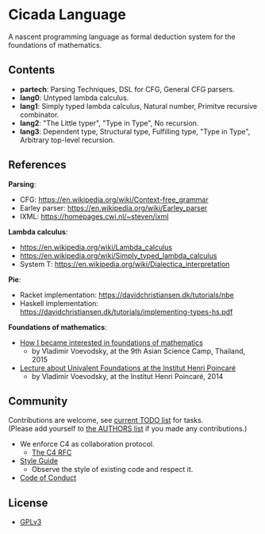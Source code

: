 # Cicada Language

A nascent programming language as formal deduction system for the foundations of mathematics.

## Contents

- **partech**: Parsing Techniques, DSL for CFG, General CFG parsers.
- **lang0**: Untyped lambda calculus.
- **lang1**: Simply typed lambda calculus, Natural number, Primitve recursive combinator.
- **lang2**: "The Little typer", "Type in Type", No recursion.
- **lang3**: Dependent type, Structural type, Fulfilling type, "Type in Type", Arbitrary top-level recursion.

## References

**Parsing**:
- CFG: https://en.wikipedia.org/wiki/Context-free_grammar
- Earley parser: https://en.wikipedia.org/wiki/Earley_parser
- IXML: https://homepages.cwi.nl/~steven/ixml

**Lambda calculus**:
- https://en.wikipedia.org/wiki/Lambda_calculus
- https://en.wikipedia.org/wiki/Simply_typed_lambda_calculus
- System T: https://en.wikipedia.org/wiki/Dialectica_interpretation

**Pie**:
- Racket implementation: https://davidchristiansen.dk/tutorials/nbe
- Haskell implementation: https://davidchristiansen.dk/tutorials/implementing-types-hs.pdf

**Foundations of mathematics**:
- [How I became interested in foundations of mathematics](https://inner-universe.now.sh/person/vladimir-voevodsky/how-i-became-interested-in-foundations-of-mathematics.md.html)
  - by Vladimir Voevodsky, at the 9th Asian Science Camp, Thailand, 2015
- [Lecture about Univalent Foundations at the Institut Henri Poincaré](https://inner-universe.now.sh/person/vladimir-voevodsky/lecture-about-univalent-foundations-at-the-institut-henri-poincar%C3%A9.md.html)
  - by Vladimir Voevodsky, at the Institut Henri Poincaré, 2014

## Community

Contributions are welcome, see [current TODO list](TODO.md) for tasks. <br>
(Please add yourself to [the AUTHORS list](AUTHORS) if you made any contributions.)

- We enforce C4 as collaboration protocol.
  - [The C4 RFC](https://rfc.zeromq.org/spec:42/C4)
- [Style Guide](STYLE-GUIDE.md)
  - Observe the style of existing code and respect it.
- [Code of Conduct](CODE-OF-CONDUCT.md)

## License

- [GPLv3](LICENSE)
